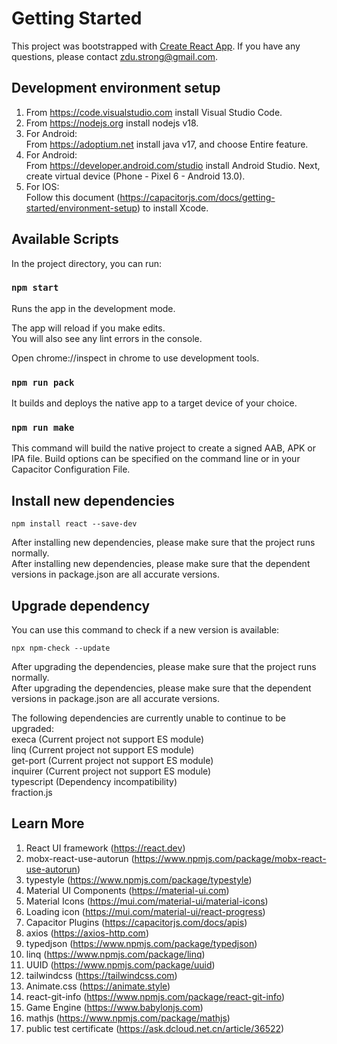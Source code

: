 # Getting Started

This project was bootstrapped with [Create React App](https://github.com/facebook/create-react-app). If you have any questions, please contact zdu.strong@gmail.com.<br/>

## Development environment setup
1. From https://code.visualstudio.com install Visual Studio Code.<br/>
2. From https://nodejs.org install nodejs v18.<br/>
3. For Android:<br/>
From https://adoptium.net install java v17, and choose Entire feature.<br/>
4. For Android:<br/>
From https://developer.android.com/studio install Android Studio. Next, create virtual device (Phone - Pixel 6 - Android 13.0).<br/>
5. For IOS:<br/>
Follow this document (https://capacitorjs.com/docs/getting-started/environment-setup) to install Xcode.<br/>

## Available Scripts

In the project directory, you can run:<br/>

### `npm start`

Runs the app in the development mode.<br/>

The app will reload if you make edits.<br/>
You will also see any lint errors in the console.<br/>

Open chrome://inspect in chrome to use development tools.<br/>

### `npm run pack`

It builds and deploys the native app to a target device of your choice.<br/>

### `npm run make`

This command will build the native project to create a signed AAB, APK or IPA file. Build options can be specified on the command line or in your Capacitor Configuration File.

## Install new dependencies

    npm install react --save-dev

After installing new dependencies, please make sure that the project runs normally.<br/>
After installing new dependencies, please make sure that the dependent versions in package.json are all accurate versions.<br/>

## Upgrade dependency

You can use this command to check if a new version is available:<br/>

    npx npm-check --update

After upgrading the dependencies, please make sure that the project runs normally.<br/>
After upgrading the dependencies, please make sure that the dependent versions in package.json are all accurate versions.<br/>

The following dependencies are currently unable to continue to be upgraded:<br/>
execa (Current project not support ES module)<br/>
linq (Current project not support ES module)<br/>
get-port (Current project not support ES module)<br/>
inquirer (Current project not support ES module)<br/>
typescript (Dependency incompatibility)<br/>
fraction.js <br/>

## Learn More

1. React UI framework (https://react.dev)<br/>
2. mobx-react-use-autorun (https://www.npmjs.com/package/mobx-react-use-autorun)
3. typestyle (https://www.npmjs.com/package/typestyle)<br/>
4. Material UI Components (https://material-ui.com)<br/>
5. Material Icons (https://mui.com/material-ui/material-icons)<br/>
6. Loading icon (https://mui.com/material-ui/react-progress)<br/>
7. Capacitor Plugins (https://capacitorjs.com/docs/apis)<br/>
8. axios (https://axios-http.com)
9. typedjson (https://www.npmjs.com/package/typedjson)
10. linq (https://www.npmjs.com/package/linq)<br/>
11. UUID (https://www.npmjs.com/package/uuid)<br/>
12. tailwindcss (https://tailwindcss.com)<br/>
13. Animate.css (https://animate.style)<br/>
14. react-git-info (https://www.npmjs.com/package/react-git-info)
15. Game Engine (https://www.babylonjs.com)
16. mathjs (https://www.npmjs.com/package/mathjs)
17. public test certificate (https://ask.dcloud.net.cn/article/36522)
